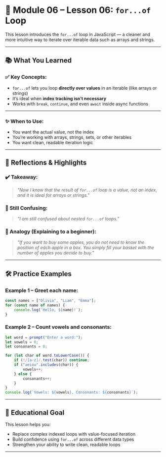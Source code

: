 # 🔁 Module 06 – Lesson 06: `for...of` Loop

This lesson introduces the `for...of` loop in JavaScript — a cleaner and more intuitive way to iterate over iterable data such as arrays and strings.

---

## 📚 What You Learned

### ✅ Key Concepts:
- `for...of` lets you loop **directly over values** in an iterable (like arrays or strings)
- It’s ideal when **index tracking isn’t necessary**
- Works with `break`, `continue`, and even `await` inside async functions

---

### ✨ When to Use:
- You want the actual value, not the index
- You’re working with arrays, strings, sets, or other iterables
- You want clean, readable iteration logic

---

## 🔎 Reflections & Highlights

### ✔️ Takeaway:
> *"Now I know that the result of `for...of` loop is a value, not an index, and it is ideal for arrays or strings."*

### 🧠 Still Confusing:
> *"I am still confused about nested `for...of` loops."*

### 🍎 Analogy (Explaining to a beginner):
> *"If you want to buy some apples, you do not need to know the position of each apple in a box. You simply fill your basket with the number of apples you decide to buy."*

---

## 🛠️ Practice Examples

### Example 1 – Greet each name:
```js
const names = ["Olivia", "Liam", "Emma"];
for (const name of names) {
    console.log(`Hello, ${name}!`);
}
```

### Example 2 – Count vowels and consonants:
```js
let word = prompt("Enter a word:");
let vowels = 0;
let consonants = 0;

for (let char of word.toLowerCase()) {
    if (!/[a-z]/.test(char)) continue;
    if ("aeiou".includes(char)) {
        vowels++;
    } else {
        consonants++;
    }
}
console.log(`Vowels: ${vowels}, Consonants: ${consonants}`);
```

---

## 🎯 Educational Goal

This lesson helps you:
- Replace complex indexed loops with value-focused iteration
- Build confidence using `for...of` across different data types
- Strengthen your ability to write clean, readable loops

---
